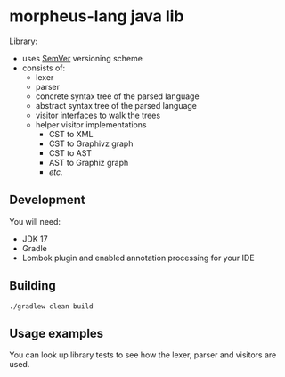 # morpheus-lang java lib

Library:
- uses [SemVer](https://semver.org/) versioning scheme
- consists of:
  - lexer
  - parser
  - concrete syntax tree of the parsed language
  - abstract syntax tree of the parsed language
  - visitor interfaces to walk the trees
  - helper visitor implementations
    - CST to XML
    - CST to Graphivz graph
    - CST to AST
    - AST to Graphiz graph
    - *etc.*

## Development

You will need:
- JDK 17
- Gradle
- Lombok plugin and enabled annotation processing for your IDE

## Building

```shell
./gradlew clean build
```

## Usage examples

You can look up library tests to see how the lexer, parser and visitors are used.

